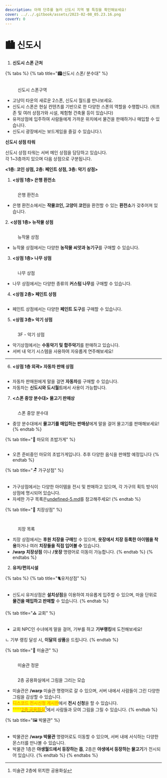 ```yaml
---
description: 아래 단추를 눌러 신도시 지역 별 특징을 확인해보세요!
cover: ../../.gitbook/assets/2023-02-08_05.23.16.png
coverY: 0
---
```


# 🏙️ 신도시

1. **신도시 스폰 근처**&#x20;

{% tabs %}
{% tab title="🏙️신도시 스폰/ 분수대" %}
<figure><img src="../../.gitbook/assets/2022-08-15_00.16.57.png" alt=""><figcaption><p>신도시 스폰구역</p></figcaption></figure>

* 고냥이 타운의 새로운 2스폰, 신도시 월드를 만나보세요.
* 신도시 스폰은 현실 컨텐츠를 기반으로 한 다양한 스폰의 역할을 수행합니다. (워프존 및 여러 상점가와 시설, 체험형 건축물 등이 있습니다)&#x20;
* 유저상점에 입주하여 사람들에게 가까운 위치에서 물건을 판매하거나 매입할 수 있습니다.
* 신도시 광장에서는 보드게임을 즐길 수 있습니다.\


**신도시 상점 타워**&#x20;

신도시 상점 타워는 서버 메인 상점을 담당하고 있습니다. \
각 1\~3층까지 있으며 다음 상점으로 구분됩니다.

**<1층:  코인 상점, 2층: 페인트 상점, 3층: 악기 상점>**



1. **<상점 1층> 은행 환전소**&#x20;

<figure><img src="../../.gitbook/assets/2022-08-15_00.51.12.png" alt=""><figcaption><p>은행 환전소</p></figcaption></figure>

* 은행 환전소에서는 **작물코인, 고양이 코인**을 환전할 수 있는 **환전소**가 갖추어져 있습니다.



2\. **<상점 1층> 뉴작물 상점**

<figure><img src="../../.gitbook/assets/2022-08-15_00.50.45.png" alt=""><figcaption><p>뉴작물 상점</p></figcaption></figure>

* 뉴작물 상점에서는 다양한 **농작물 씨앗과 농기구**를 구매할 수 있습니다.



3. **<상점 1층> 나무 상점**

<figure><img src="../../.gitbook/assets/2022-08-15_00.51.39.png" alt=""><figcaption><p>나무 상점</p></figcaption></figure>

* 나무 상점에서는 다양한 종류의 **커스텀 나무**를 구매할 수 있습니다.



4. **<상점 2층> 페인트 상점**

<figure><img src="../../.gitbook/assets/2023-02-08_07.40.29.png" alt=""><figcaption></figcaption></figure>

* 페인트 상점에서는 다양한 **페인트 도구**를 구매할 수 있습니다.



5. **<상점 3층> 악기 상점**

<figure><img src="../../.gitbook/assets/2022-08-31_17.25.17.png" alt=""><figcaption><p>3F - 악기 상점</p></figcaption></figure>

* 악기상점에서는 **수동악기 및 합주악기**를 판매하고 있습니다.
* 서버 내 악기 시스템을 사용하여 자유롭게 연주해보세요!

****

6. **<상점 1층 외곽> 자동차 판매 상점**

<figure><img src="../../.gitbook/assets/2023-02-08_07.31.33.png" alt=""><figcaption></figcaption></figure>

* 자동차 판매원에게 말을 걸면 **자동차**를 구매할 수 있습니다.
* 자동차는 **신도시와 도시월드**에서 사용이 가능합니다.



7. **<스폰 중앙 분수대> 물고기 판매상**

<figure><img src="../../.gitbook/assets/2022-08-15_00.18.16 (1).png" alt=""><figcaption><p>스폰 중앙 분수대</p></figcaption></figure>

* 중앙 분수대에서 **물고기를 매입하는 판매상**에게 말을 걸어 물고기를 판매해보세요!
{% endtab %}

{% tab title="🍣 마모의 초밥가게" %}
<figure><img src="../../.gitbook/assets/image (53).png" alt=""><figcaption></figcaption></figure>

* 오픈 준비중인 마모의 초밥가게입니다. 추후 다양한 음식을 판매할 예정입니다&#x20;
{% endtab %}

{% tab title="🪑 가구상점" %}
<figure><img src="../../.gitbook/assets/2022-08-14_23.55.48.png" alt=""><figcaption></figcaption></figure>

* 가구상점에서는 다양한 아이템을 전시 및 판매하고 있으며, 각 가구의 획득 방식이 상점에 명시되어 있습니다.&#x20;
* 자세한 가구 목록은[undefined-5.md](../../.-.-.-.-1/undefined-5.md "mention")를 참고해주세요!
{% endtab %}

{% tab title="🥼 치장상점" %}
<div>

<figure><img src="../../.gitbook/assets/image (59).png" alt=""><figcaption></figcaption></figure>

 

<figure><img src="../../.gitbook/assets/image (49).png" alt=""><figcaption><p>치장 목록</p></figcaption></figure>

</div>

* 치장 상점에서는 **후원 치장을 구매**할 수 있으며, **옷장에서 치장 등록한 아이템을 착용**하거나 여러 **치장들을 직접 입어볼 수** 있습니다.
* **/warp 치장상점** 이나 **/옷장** 명령어로 이동이 가능합니다.
{% endtab %}
{% endtabs %}

2. **유저/편의시설**

{% tabs %}
{% tab title="🐈유저상점" %}
<figure><img src="../../.gitbook/assets/2023-02-08_07.34.58.png" alt=""><figcaption></figcaption></figure>

* 신도시  유저상점은 **설치상점**을 이용하여 자유롭게 입주할 수 있으며,  마을 단위로 **물건을 매입하고 판매할** 수 있습니다.
{% endtab %}

{% tab title="⛪ 교회" %}
<figure><img src="../../.gitbook/assets/2023-02-08_07.38.11 (1).png" alt=""><figcaption></figcaption></figure>

* 교회 NPC인 수녀에게 말을 걸어, 기부를 하고 **기부랭킹**에 도전해보세요!

ㄴ 기부 랭킹 달성 시, **이달의 상품**을 드립니다.
{% endtab %}

{% tab title="🎨 미술관" %}
<figure><img src="../../.gitbook/assets/2022-09-06_01.40.37.png" alt=""><figcaption><p>미술관 정문</p></figcaption></figure>

<figure><img src="../../.gitbook/assets/2022-09-05_23.54.15.png" alt=""><figcaption><p>2층 공용화실에서 그림을 그리는 모습</p></figcaption></figure>

* 미술관은 **/warp** 미술관 명령어로 갈 수 있으며, 서버 내에서 사람들이 그린 다양한 그림을 감상할 수 있습니다.
* <mark style="color:orange;">**디스코드 전시신청 게시판**</mark>에서 **전시 신청**을 할 수 있습니다.
* <mark style="color:orange;">****</mark>[<mark style="color:orange;">**2층 공용화실**</mark>](#user-content-fn-1)[^1]에서 사람들과 모여 그림을 그릴 수 있습니다.
{% endtab %}

{% tab title="🖼️ 박물관" %}
<figure><img src="../../.gitbook/assets/image (86).png" alt=""><figcaption></figcaption></figure>

* 박물관은 **/warp 박물관** 명령어로도 이동할 수 있으며, 서버 내에 서식하는 다양한 몬스터를 만나볼 수 있습니다.
* 박물관 1층은 **야생월드에서 등장하는 몹**, 2층은 **야생에서 등장하는 물고기**가 전시되어 있습니다.
{% endtab %}
{% endtabs %}





[^1]: 미술관 2층에 위치한 공용화실
